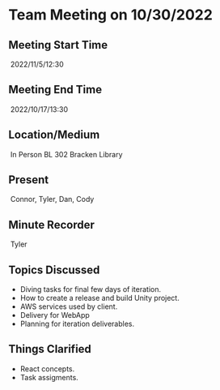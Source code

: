 # Team Meeting on 10/30/2022
## Meeting Start Time
​
2022/11/5/12:30
​
## Meeting End Time
​
2022/10/17/13:30
​
## Location/Medium
​
In Person BL 302
Bracken Library
​
## Present
​
Connor, Tyler, Dan, Cody
​
## Minute Recorder
​
Tyler
​
## Topics Discussed
* Diving tasks for final few days of iteration.
* How to create a release and build Unity project.
* AWS services used by client.
* Delivery for WebApp
* Planning for iteration deliverables.
​
​
## Things Clarified
* React concepts.
* Task assigments.

